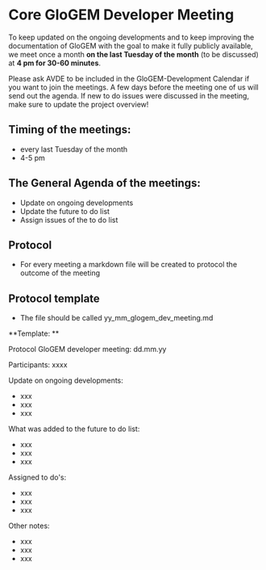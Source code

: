 # Core GloGEM Developer Meeting
To keep updated on the ongoing developments and to keep improving the documentation of GloGEM with the goal to make it fully publicly available, we meet once a month **on the last Tuesday of the month** (to be discussed) at **4 pm for 30-60 minutes**. 

Please ask AVDE to be included in the GloGEM-Development Calendar if you want to join the meetings. A few days before the meeting one of us will send out the agenda. If new to do issues were discussed in the meeting, make sure to update the project overview!

## Timing of the meetings: 
* every last Tuesday of the month
* 4-5 pm 
## The General Agenda of the meetings:
* Update on ongoing developments
* Update the future to do list
* Assign issues of the to do list 
## Protocol
* For every meeting a markdown file will be created to protocol the outcome of the meeting
 

## Protocol template
* The file should be called yy_mm_glogem_dev_meeting.md

**Template: **

Protocol GloGEM developer meeting: dd.mm.yy

Participants: xxxx

Update on ongoing developments: 
* xxx
* xxx
* xxx

What was added to the future to do list: 
* xxx
* xxx
* xxx

Assigned to do's: 
* xxx
* xxx
* xxx

Other notes: 
* xxx
* xxx
* xxx